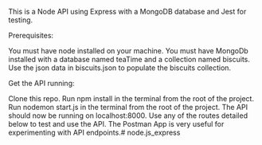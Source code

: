 This is a Node API using Express with a MongoDB database and Jest for testing.

Prerequisites:

You must have node installed on your machine.
You must have MongoDb installed with a database named teaTime and a collection named biscuits.
Use the json data in biscuits.json to populate the biscuits collection.

Get the API running:

Clone this repo.
Run npm install in the terminal from the root of the project.
Run nodemon start.js in the terminal from the root of the project.
The API should now be running on localhost:8000.
Use any of the routes detailed below to test and use the API. The Postman App is very useful for experimenting with API endpoints.# node.js_express

